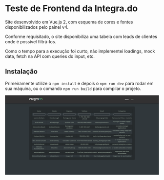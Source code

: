 # Teste de Frontend da Integra.do

Site desenvolvido em Vue.js 2, com esquema de cores e fontes disponibilizados pelo painel v4.

Conforme requisitado, o site disponibiliza uma tabela com leads de clientes onde é possível filtrá-los.

Como o tempo para a execução foi curto, não implementei loadings, mock data, fetch na API com queries do input, etc.

## Instalação

Primeiramente utilize o `npm install` e depois o `npm run dev` para rodar em sua máquina, ou o comando `npm run build` para compilar o projeto.

![](_resources/screenshot.png?raw=true)